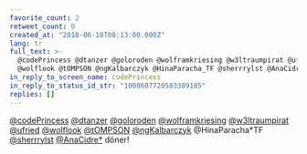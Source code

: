 ```yaml
---
favorite_count: 2
retweet_count: 0
created_at: "2018-06-18T08:13:00.000Z"
lang: tr
full_text: >-
  @codePrincess @dtanzer @goloroden @wolframkriesing @w3ltraumpirat @ufried
  @wolflook @tOMPSON @ngKalbarczyk @HinaParacha_TF @sherrrylst @AnaCidre_ döner!
in_reply_to_screen_name: codePrincess
in_reply_to_status_id_str: "1008607720583389185"
replies: []
---
```


[@codePrincess](https://twitter.com/codePrincess)
[@dtanzer](https://twitter.com/dtanzer)
[@goloroden](https://twitter.com/goloroden)
[@wolframkriesing](https://twitter.com/wolframkriesing)
[@w3ltraumpirat](https://twitter.com/w3ltraumpirat)
[@ufried](https://twitter.com/ufried) [@wolflook](https://twitter.com/wolflook)
[@tOMPSON](https://twitter.com/tOMPSON)
[@ngKalbarczyk](https://twitter.com/ngKalbarczyk) @HinaParacha*TF
[@sherrrylst](https://twitter.com/sherrrylst)
[@AnaCidre*](https://twitter.com/AnaCidre_) döner!
